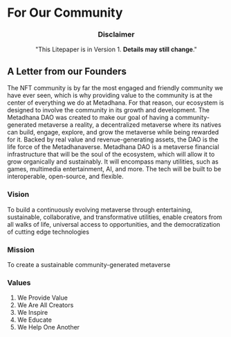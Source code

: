 # For Our Community

<center>

### Disclaimer

"This Litepaper is in Version 1. **Details may still change**."

</center>

## A Letter from our Founders

The NFT community is by far the most engaged and friendly community we have ever seen, which is why providing value to the community is at the center of everything we do at Metadhana. For that reason, our ecosystem is designed to involve the community in its growth and development. The Metadhana DAO was created to make our goal of having a community-generated metaverse a reality, a decentralized metaverse where its natives can build, engage, explore, and grow the metaverse while being rewarded for it. Backed by real value and revenue-generating assets, the DAO is the life force of the Metadhanaverse. Metadhana DAO is a metaverse financial infrastructure that will be the soul of the ecosystem, which will allow it to grow organically and sustainably. It will encompass many utilities, such as games, multimedia entertainment, AI, and more. The tech will be built to be interoperable, open-source, and flexible.

### Vision

To build a continuously evolving metaverse through entertaining, sustainable, collaborative, and transformative utilities, enable creators from all walks of life, universal access to opportunities, and the democratization of cutting edge technologies

### Mission

To create a sustainable community-generated metaverse

### Values

1. We Provide Value
2. We Are All Creators
3. We Inspire
4. We Educate
5. We Help One Another
